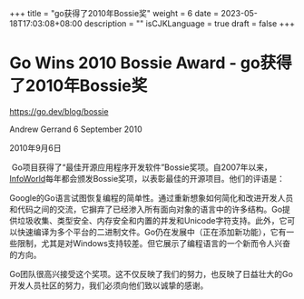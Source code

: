 +++
title = "go获得了2010年Bossie奖"
weight = 6
date = 2023-05-18T17:03:08+08:00
description = ""
isCJKLanguage = true
draft = false
+++

# Go Wins 2010 Bossie Award - go获得了2010年Bossie奖

https://go.dev/blog/bossie

Andrew Gerrand
6 September 2010

2010年9月6日

​	Go项目获得了“最佳开源应用程序开发软件”Bossie奖项。自2007年以来，[InfoWorld](http://infoworld.com/)每年都会颁发Bossie奖项，以表彰最佳的开源项目。他们的评语是：

​	Google的Go语言试图恢复编程的简单性。通过重新想象如何简化和改进开发人员和代码之间的交流，它摒弃了已经渗入所有面向对象的语言中的许多结构。Go提供垃圾收集、类型安全、内存安全和内置的并发和Unicode字符支持。此外，它可以快速编译为多个平台的二进制文件。Go仍在发展中（正在添加新功能），它有一些限制，尤其是对Windows支持较差。但它展示了编程语言的一个新而令人兴奋的方向。

​	Go团队很高兴接受这个奖项。这不仅反映了我们的努力，也反映了日益壮大的Go开发人员社区的努力，我们必须向他们致以诚挚的感谢。
